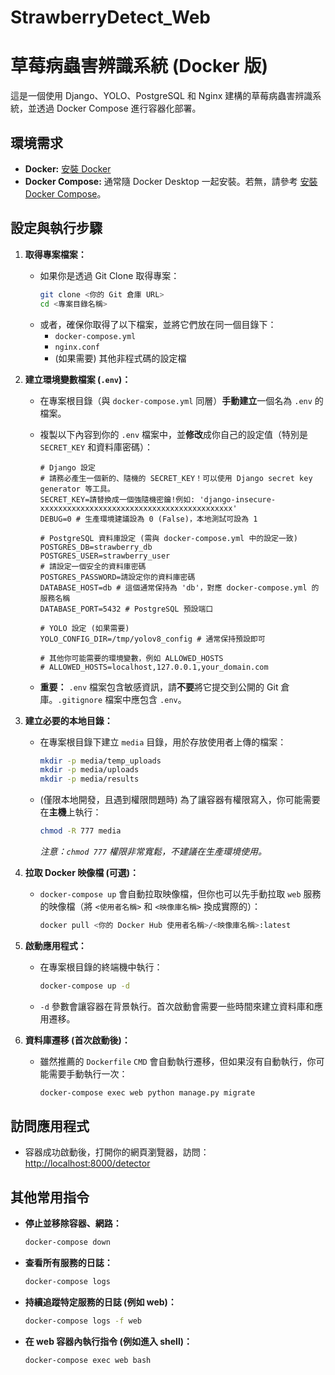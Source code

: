 # StrawberryDetect_Web
# 草莓病蟲害辨識系統 (Docker 版)

這是一個使用 Django、YOLO、PostgreSQL 和 Nginx 建構的草莓病蟲害辨識系統，並透過 Docker Compose 進行容器化部署。

## 環境需求

* **Docker:** [安裝 Docker](https://docs.docker.com/get-docker/)
* **Docker Compose:** 通常隨 Docker Desktop 一起安裝。若無，請參考 [安裝 Docker Compose](https://docs.docker.com/compose/install/)。

## 設定與執行步驟

1.  **取得專案檔案：**
    * 如果你是透過 Git Clone 取得專案：
        ```bash
        git clone <你的 Git 倉庫 URL>
        cd <專案目錄名稱>
        ```
    * 或者，確保你取得了以下檔案，並將它們放在同一個目錄下：
        * `docker-compose.yml`
        * `nginx.conf`
        * (如果需要) 其他非程式碼的設定檔

2.  **建立環境變數檔案 (`.env`)：**
    * 在專案根目錄（與 `docker-compose.yml` 同層）**手動建立**一個名為 `.env` 的檔案。
    * 複製以下內容到你的 `.env` 檔案中，並**修改**成你自己的設定值（特別是 `SECRET_KEY` 和資料庫密碼）：

        ```dotenv
        # Django 設定
        # 請務必產生一個新的、隨機的 SECRET_KEY！可以使用 Django secret key generator 等工具。
        SECRET_KEY=請替換成一個強隨機密鑰!例如: 'django-insecure-xxxxxxxxxxxxxxxxxxxxxxxxxxxxxxxxxxxxxxxxxxx'
        DEBUG=0 # 生產環境建議設為 0 (False)，本地測試可設為 1

        # PostgreSQL 資料庫設定 (需與 docker-compose.yml 中的設定一致)
        POSTGRES_DB=strawberry_db
        POSTGRES_USER=strawberry_user
        # 請設定一個安全的資料庫密碼
        POSTGRES_PASSWORD=請設定你的資料庫密碼
        DATABASE_HOST=db # 這個通常保持為 'db'，對應 docker-compose.yml 的服務名稱
        DATABASE_PORT=5432 # PostgreSQL 預設端口

        # YOLO 設定 (如果需要)
        YOLO_CONFIG_DIR=/tmp/yolov8_config # 通常保持預設即可

        # 其他你可能需要的環境變數，例如 ALLOWED_HOSTS
        # ALLOWED_HOSTS=localhost,127.0.0.1,your_domain.com
        ```
    * **重要：** `.env` 檔案包含敏感資訊，請**不要**將它提交到公開的 Git 倉庫。`.gitignore` 檔案中應包含 `.env`。

3.  **建立必要的本地目錄：**
    * 在專案根目錄下建立 `media` 目錄，用於存放使用者上傳的檔案：
        ```bash
        mkdir -p media/temp_uploads
        mkdir -p media/uploads
        mkdir -p media/results
        ```
    * (僅限本地開發，且遇到權限問題時) 為了讓容器有權限寫入，你可能需要在**主機**上執行：
        ```bash
        chmod -R 777 media
        ```
        *注意：`chmod 777` 權限非常寬鬆，不建議在生產環境使用。*

4.  **拉取 Docker 映像檔 (可選)：**
    * `docker-compose up` 會自動拉取映像檔，但你也可以先手動拉取 `web` 服務的映像檔（將 `<使用者名稱>` 和 `<映像庫名稱>` 換成實際的）：
        ```bash
        docker pull <你的 Docker Hub 使用者名稱>/<映像庫名稱>:latest
        ```

5.  **啟動應用程式：**
    * 在專案根目錄的終端機中執行：
        ```bash
        docker-compose up -d
        ```
    * `-d` 參數會讓容器在背景執行。首次啟動會需要一些時間來建立資料庫和應用遷移。

6.  **資料庫遷移 (首次啟動後)：**
    * 雖然推薦的 `Dockerfile` `CMD` 會自動執行遷移，但如果沒有自動執行，你可能需要手動執行一次：
        ```bash
        docker-compose exec web python manage.py migrate
        ```

## 訪問應用程式

* 容器成功啟動後，打開你的網頁瀏覽器，訪問：[http://localhost:8000/detector](http://localhost:8000/detector)

## 其他常用指令

* **停止並移除容器、網路：**
    ```bash
    docker-compose down
    ```
* **查看所有服務的日誌：**
    ```bash
    docker-compose logs
    ```
* **持續追蹤特定服務的日誌 (例如 web)：**
    ```bash
    docker-compose logs -f web
    ```
* **在 web 容器內執行指令 (例如進入 shell)：**
    ```bash
    docker-compose exec web bash
    ```


